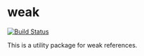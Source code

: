 weak
====

[![Build Status](https://travis-ci.org/aditosoftware/weak.svg?branch=master)](https://travis-ci.org/aditosoftware/weak)

This is a utility package for weak references.
